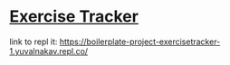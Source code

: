 # [Exercise Tracker](https://www.freecodecamp.org/learn/apis-and-microservices/apis-and-microservices-projects/exercise-tracker)

link to repl it: https://boilerplate-project-exercisetracker-1.yuvalnakav.repl.co/
